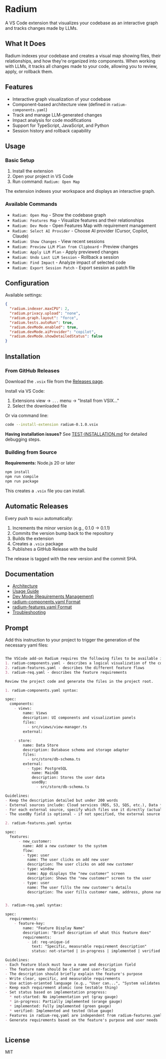 # Radium

A VS Code extension that visualizes your codebase as an interactive graph and tracks changes made by LLMs.

## What It Does

Radium indexes your codebase and creates a visual map showing files, their relationships, and how they're organized into components. When working with LLMs, it tracks all changes made to your code, allowing you to review, apply, or rollback them.

## Features

- Interactive graph visualization of your codebase
- Component-based architecture view (defined in `radium-components.yaml`)
- Track and manage LLM-generated changes
- Impact analysis for code modifications
- Support for TypeScript, JavaScript, and Python
- Session history and rollback capability

## Usage

### Basic Setup

1. Install the extension
2. Open your project in VS Code
3. Run command: `Radium: Open Map`

The extension indexes your workspace and displays an interactive graph.


### Available Commands

- `Radium: Open Map` - Show the codebase graph
- `Radium: Features Map` - Visualize features and their relationships
- `Radium: Dev Mode` - Open Features Map with requirement management
- `Radium: Select AI Provider` - Choose AI provider (Cursor, Copilot, Claude)
- `Radium: Show Changes` - View recent sessions
- `Radium: Preview LLM Plan from Clipboard` - Preview changes
- `Radium: Apply LLM Plan` - Apply previewed changes
- `Radium: Undo Last LLM Session` - Rollback a session
- `Radium: Find Impact` - Analyze impact of selected code
- `Radium: Export Session Patch` - Export session as patch file

## Configuration

Available settings:

```json
{
  "radium.indexer.maxCPU": 2,
  "radium.privacy.upload": "none",
  "radium.graph.layout": "force",
  "radium.tests.autoRun": true,
  "radium.devMode.enabled": true,
  "radium.devMode.aiProvider": "copilot",
  "radium.devMode.showDetailedStatus": false
}
```

## Installation

### From GitHub Releases

Download the `.vsix` file from the [Releases page](https://github.com/obregman/radium/releases).

Install via VS Code:
1. Extensions view → `...` menu → "Install from VSIX..."
2. Select the downloaded file

Or via command line:
```bash
code --install-extension radium-0.1.0.vsix
```

**Having installation issues?** See [TEST-INSTALLATION.md](TEST-INSTALLATION.md) for detailed debugging steps.

### Building from Source

**Requirements:** Node.js 20 or later

```bash
npm install
npm run compile
npm run package
```

This creates a `.vsix` file you can install.

## Automatic Releases

Every push to `main` automatically:
1. Increments the minor version (e.g., 0.1.0 → 0.1.1)
2. Commits the version bump back to the repository
3. Builds the extension
4. Creates a `.vsix` package
5. Publishes a GitHub Release with the build

The release is tagged with the new version and the commit SHA.

## Documentation

- [Architecture](docs/architecture.md)
- [Usage Guide](docs/usage-guide.md)
- [Dev Mode (Requirements Management)](docs/dev-mode.md)
- [radium-components.yaml Format](docs/radium-yaml.md)
- [radium-features.yaml Format](docs/radium-features.md)
- [Troubleshooting](docs/troubleshooting.md)

## Prompt

Add this instruction to your project to trigger the generation of the necessary yaml files:

```markdown

The VSCode add-on Radium requires the following files to be available in the project root folder:
1. radium-components.yaml - describes a logical visualization of the codebase.
2. radium-features.yaml - describes the different feature flows
3. radium-req.yaml - describes the feature requirements

Review the project code and generate the files in the project root.

1. radium-components.yaml syntax:

spec:
  components:
    - views:
        name: Views
        description: UI components and visualization panels
        files:
          - src/views/view-manager.ts
        external:
          
    - store:
        name: Data Store
        description: Database schema and storage adapter
        files:
          - src/store/db-schema.ts
        external:
          - type: PostgreSQL
            name: MainDB
            description: Stores the user data
            usedBy:
              - src/store/db-schema.ts

Guidelines:
- Keep the description detailed but under 200 words
- External sources include: Cloud services (RDS, S3, SQS, etc.), Data files, external API or service, etc.
- For each external source, specify which files use it directly (actually integrate with it) in the 'usedBy' array (file paths relative to project root)
- The usedBy field is optional - if not specified, the external source will only be connected to the component

2. radium-features.yaml syntax

spec:
  features:
      - new_customer:
        name: Add a new customer to the system
        flow:
        - type: user
          name: The user clicks on add new user
          description: The user clicks on add new customer
        - type: window
          name: App displays the "new customer" screen
          description: Shows the "new customer" screen to the user
        - type: user
          name: The user fills the new customer's details
          description: The user fills customer name, address, phone number and email


3. radium-req.yaml syntax:

spec:
  requirements:
    - feature-key:
        name: "Feature Display Name"
        description: "Brief description of what this feature does"
        requirements:
          - id: req-unique-id
            text: "Specific, measurable requirement description"
            status: not-started | in-progress | implemented | verified

Guidelines:
- Each feature block must have a name and description field
- The feature name should be clear and user-facing
- The description should briefly explain the feature's purpose
- Write clear, specific, and measurable requirements
- Use action-oriented language (e.g., "User can...", "System validates...")
- Keep each requirement atomic (one testable thing)
- Set status based on implementation progress:
  * not-started: No implementation yet (gray gauge)
  * in-progress: Partially implemented (orange gauge)
  * implemented: Fully implemented (green gauge)
  * verified: Implemented and tested (blue gauge)
- Features in radium-req.yaml are independent from radium-features.yaml
- Generate requirements based on the feature's purpose and user needs
          
```

## License

MIT
